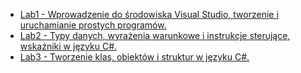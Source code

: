 - [Lab1 - Wprowadzenie do środowiska Visual Studio, tworzenie i uruchamianie prostych programów.](instructions/lab1-2025.md)
- [Lab2 - Typy danych, wyrażenia warunkowe i instrukcje sterujące, wskaźniki w języku C#.](instructions/lab2-2025.md)
- [Lab3 - Tworzenie klas, obiektów i struktur w języku C#.](instructions/lab3-2025.md)

